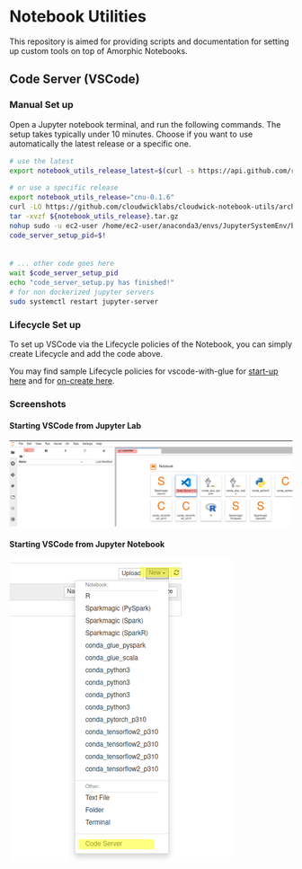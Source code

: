 # Notebook Utilities

This repository is aimed for providing scripts and documentation for setting up custom tools on top of Amorphic Notebooks.

## Code Server (VSCode)

### Manual Set up

Open a Jupyter notebook terminal, and run the following commands. The setup takes typically under 10 minutes. Choose if you want to use automatically the latest release or a specific one.

```sh
# use the latest
export notebook_utils_release_latest=$(curl -s https://api.github.com/repos/cloudwicklabs/cloudwick-notebook-utils/releases/latest | grep '"tag_name":' | cut -d '"' -f 4)
```

```sh
# or use a specific release
export notebook_utils_release="cnu-0.1.6"
curl -LO https://github.com/cloudwicklabs/cloudwick-notebook-utils/archive/refs/tags/${notebook_utils_release}.tar.gz
tar -xvzf ${notebook_utils_release}.tar.gz
nohup sudo -u ec2-user /home/ec2-user/anaconda3/envs/JupyterSystemEnv/bin/python cloudwick-notebook-utils-${notebook_utils_release}/code-server/notebook-instances/code-server-setup.py &
code_server_setup_pid=$!


# ... other code goes here
wait $code_server_setup_pid
echo "code_server_setup.py has finished!"
# for non dockerized jupyter servers
sudo systemctl restart jupyter-server
```

### Lifecycle Set up

To set up VSCode via the Lifecycle policies of the Notebook, you can simply create Lifecycle and add the code above.

You may find sample Lifecycle policies for vscode-with-glue for [start-up here](/code-server/notebook-instances/samples/vscode-with-glue/on-start.sh) and for [on-create here](/code-server/notebook-instances/samples/vscode-with-glue/on-create.sh).

### Screenshots

#### Starting VSCode from Jupyter Lab

![Jupyter Lab - Code Server](/code-server/notebook-instances/imgs/launcher-code-server.png)

#### Starting VSCode from Jupyter Notebook

![Jupyter Notebook - Code Server](/code-server/notebook-instances/imgs/jupyter-code-server.png)
